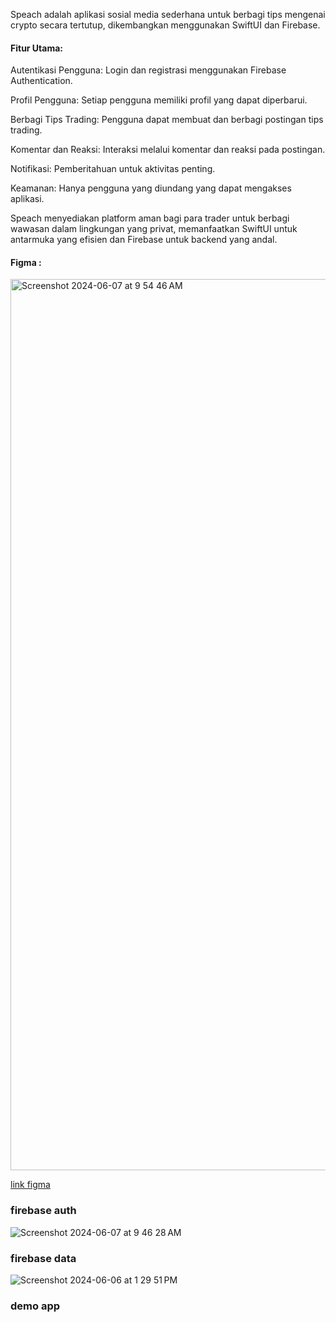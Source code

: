Speach adalah aplikasi sosial media sederhana untuk berbagi tips mengenai crypto secara tertutup, dikembangkan menggunakan SwiftUI dan Firebase.

#### Fitur Utama:
Autentikasi Pengguna: Login dan registrasi menggunakan Firebase Authentication.

Profil Pengguna: Setiap pengguna memiliki profil yang dapat diperbarui.

Berbagi Tips Trading: Pengguna dapat membuat dan berbagi postingan tips trading.

Komentar dan Reaksi: Interaksi melalui komentar dan reaksi pada postingan.

Notifikasi: Pemberitahuan untuk aktivitas penting.

Keamanan: Hanya pengguna yang diundang yang dapat mengakses aplikasi.

Speach menyediakan platform aman bagi para trader untuk berbagi wawasan dalam lingkungan yang privat, memanfaatkan SwiftUI untuk antarmuka yang efisien dan Firebase untuk backend yang andal.

#### Figma :

<img width="1426" alt="Screenshot 2024-06-07 at 9 54 46 AM" src="https://github.com/octavvia/speach-repo/assets/86775678/540ab545-6b40-4219-91b2-0d5ea6d6d2d3">

[link figma](https://www.figma.com/design/k7kDoiQ4YAfyFuMSezpSz0/Materi-Tutorial-Figma?node-id=0-1&t=MJF2oMadwiIuNOdq-1)

### firebase auth

![Screenshot 2024-06-07 at 9 46 28 AM](https://github.com/octavvia/speach-repo/assets/86775678/acffd60f-62f0-4d14-8ffc-5411cb4c86ff)

### firebase data 

![Screenshot 2024-06-06 at 1 29 51 PM](https://github.com/octavvia/speach-repo/assets/86775678/a75ae885-30ec-4277-ac3d-47f938836560)

### demo app


